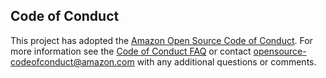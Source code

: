 <!--
Copyright Amazon.com, Inc. or its affiliates. All Rights Reserved.
SPDX-License-Identifier: Apache-2.0
-->
## Code of Conduct

This project has adopted the [Amazon Open Source Code of Conduct](https://aws.github.io/code-of-conduct).
For more information see the [Code of Conduct FAQ](https://aws.github.io/code-of-conduct-faq) or contact
opensource-codeofconduct@amazon.com with any additional questions or comments.
